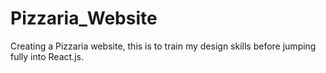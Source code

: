 # Pizzaria_Website
Creating a Pizzaria website, this is to train my design skills before jumping fully into React.js.
